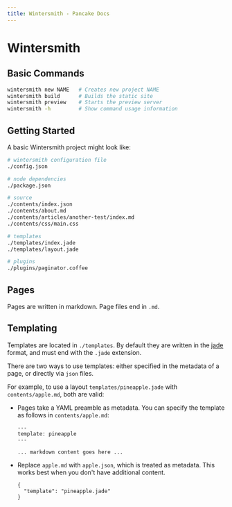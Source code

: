 ```yaml
---
title: Wintersmith - Pancake Docs
---
```


# Wintersmith

## Basic Commands

```sh
wintersmith new NAME   # Creates new project NAME
wintersmith build      # Builds the static site
wintersmith preview    # Starts the preview server
wintersmith -h         # Show command usage information
```

## Getting Started

A basic Wintersmith project might look like:

```sh
# wintersmith configuration file
./config.json

# node dependencies
./package.json

# source
./contents/index.json
./contents/about.md
./contents/articles/another-test/index.md
./contents/css/main.css

# templates
./templates/index.jade
./templates/layout.jade

# plugins
./plugins/paginator.coffee
```

## Pages

Pages are written in markdown. Page files end in `.md`.

## Templating

Templates are located in `./templates`. By default they are written in the [jade](http://jade-lang.com/) format, and must end with the `.jade` extension.

There are two ways to use templates: either specified in the metadata of a page, or directly via `json` files.

For example, to use a layout `templates/pineapple.jade` with `contents/apple.md`, both are valid:

  - Pages take a YAML preamble as metadata. You can specify the template as follows in `contents/apple.md`:

        ---
        template: pineapple
        ---

        ... markdown content goes here ...

  - Replace `apple.md` with `apple.json`, which is treated as metadata. This works best when you don't have additional content.

        {
          "template": "pineapple.jade"
        }
